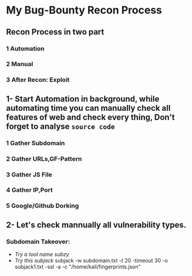 #					My Bug-Bounty Recon Process

## Recon Process in two part 
### 1 Automation
### 2 Manual 
### 3 After Recon: Exploit

## 1- Start Automation in background, while automating time you can manually check all features of web and check every thing, Don't forget to analyse `source code`

### 1 Gather Subdomain
### 2 Gather URLs,GF-Pattern
### 3 Gather JS File
### 4 Gather IP,Port
### 5 Google/Github Dorking

## 2- Let's check mannually all vulnerability types.



























































### Subdomain Takeover: 
- *Try a tool name subzy*
- *Try this subjack*
	subjack -w subdomain.txt -t 20 -timeout 30 -o subjack1.txt -ssl -a -c "/home/kali/fingerprints.json"

	
